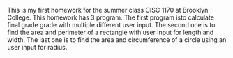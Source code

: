 This is my first homework for the summer class CISC 1170 at Brooklyn College.
This homework has 3 program.
The first program isto calculate final grade grade with multiple different user input.
The second one is to find the area and perimeter of a rectangle with user input for length and width.
The last one is to find the area and circumference of a circle using an user input for radius.